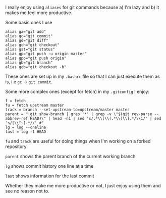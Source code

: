 I really enjoy using `aliases` for git commands because a) I'm lazy
and b) it makes me feel more productive.

Some basic ones I use

```
alias ga="git add"
alias gc="git commit"
alias gd="git diff"
alias gch="git checkout"
alias gst="git status"
alias gp="git push -u origin master"
alias gpo="git push origin"
alias gb="git branch"
alias gcb="git checkout -b"

```

These ones are set up in my `.bashrc` file so that I can just execute them as
is, i.e `gc` -> `git commit`.

Some more complex ones (except for fetch) in my `.gitconfig` I enjoy:

```
f = fetch
fu = fetch upstream master
track = branch --set-upstream-to=upstream/master master
parent = "!git show-branch | grep '*' | grep -v \"$(git rev-parse --abbrev-ref HEAD)\" | head -n1 | sed 's/.*\\[\\(.*\\)\\].*/\\1/' | sed 's/[\\^~].*//' #"
lg = log --oneline
last = log -1 HEAD
```  

`fu` and `track` are useful for doing things when I'm working on a forked repository

`parent` shows the parent branch of the current working branch

`lg` shows commit history one line at a time

`last` shows information for the last commit 

Whether they make me more productive or not, I just enjoy using them and see no
reason not to.
